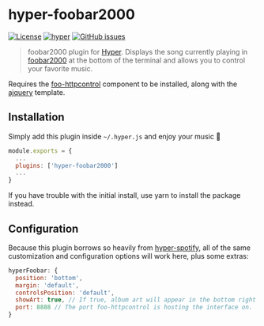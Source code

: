 # hyper-foobar2000

[![License](https://img.shields.io/github/license/OrionNebula/hyper-foobar2000.svg)](LICENSE.md)
[![hyper](https://img.shields.io/badge/Hyper-v1.3.3-brightgreen.svg)](https://github.com/zeit/hyper/releases/tag/1.3.3)
[![GitHub issues](https://img.shields.io/github/issues/OrionNebula/hyper-foobar2000.svg)](https://github.com/OrionNebula/hyper-foobar2000/issues)

> foobar2000 plugin for [Hyper](https://hyper.is).
Displays the song currently playing in [foobar2000](https://www.foobar2000.org/) at the bottom of the terminal and allows you to control your favorite music.

Requires the [foo-httpcontrol](https://hydrogenaud.io/index.php/topic,62218.0.html) component to be installed, along with the [ajquery](https://bitbucket.org/oblikoamorale/foo_httpcontrol/downloads/) template.

## Installation

Simply add this plugin inside `~/.hyper.js` and enjoy your music :musical_note:

```js
module.exports = {
  ...
  plugins: ['hyper-foobar2000']
  ...
}
```

If you have trouble with the initial install, use yarn to install the package instead.

## Configuration

Because this plugin borrows so heavily from [hyper-spotify](https://github.com/panz3r/hyper-spotify), all of the same customization and configuration options will work here, plus some extras:

```js
hyperFoobar: {
  position: 'bottom',
  margin: 'default',
  controlsPosition: 'default',
  showArt: true, // If true, album art will appear in the bottom right corner.
  port: 8888 // The port foo-httpcontrol is hosting the interface on.
}
```
